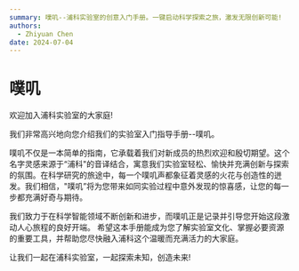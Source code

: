 ```yaml
---
summary: 噗叽--浦科实验室的创意入门手册。一键启动科学探索之旅，激发无限创新可能!
authors:
  - Zhiyuan Chen
date: 2024-07-04
---
```


# 噗叽

欢迎加入浦科实验室的大家庭!

我们非常高兴地向您介绍我们的实验室入门指导手册--噗叽。

噗叽不仅是一本简单的指南，它承载着我们对新成员的热烈欢迎和殷切期望。这个名字灵感来源于“浦科"的音译结合，寓意我们实验室轻松、愉快并充满创新与探索的氛围。在科学研究的旅途中，每一个噗叽声都象征着灵感的火花与创造性的迸发。我们相信，"噗叽”将为您带来如同实验过程中意外发现的惊喜感，让您的每一步都充满好奇与期待。

我们致力于在科学智能领域不断创新和进步，而噗叽正是记录并引导您开始这段激动人心旅程的良好开端。
希望这本手册能成为您了解实验室文化、掌握必要资源的重要工具，并帮助您尽快融入浦科这个温暖而充满活力的大家庭。

让我们一起在浦科实验室，一起探索未知，创造未来!
